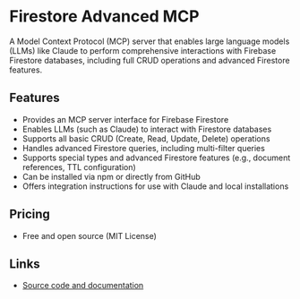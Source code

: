 # Firestore Advanced MCP

A Model Context Protocol (MCP) server that enables large language models (LLMs) like Claude to perform comprehensive interactions with Firebase Firestore databases, including full CRUD operations and advanced Firestore features.

## Features
- Provides an MCP server interface for Firebase Firestore
- Enables LLMs (such as Claude) to interact with Firestore databases
- Supports all basic CRUD (Create, Read, Update, Delete) operations
- Handles advanced Firestore queries, including multi-filter queries
- Supports special types and advanced Firestore features (e.g., document references, TTL configuration)
- Can be installed via npm or directly from GitHub
- Offers integration instructions for use with Claude and local installations

## Pricing
- Free and open source (MIT License)

## Links
- [Source code and documentation](https://github.com/diez7lm/firestore-advanced-mcp)
